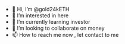 - 👋 Hi, I’m @gold24kETH
- 👀 I’m interested in here
- 🌱 I’m currently learning investor
- 💞️ I’m looking to collaborate on money
- 📫 How to reach me now , let contact to me 

<!---
gold24kETH/gold24kETH is a ✨ special ✨ repository because its `README.md` (this file) appears on your GitHub profile.
You can click the Preview link to take a look at your changes.
--->
